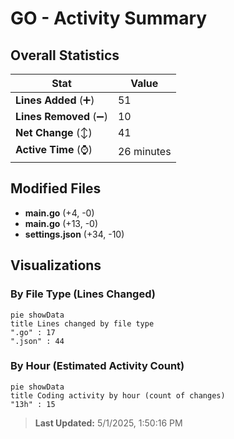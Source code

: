# GO - Activity Summary 

## Overall Statistics

| Stat                   | Value                                                             |
| ---------------------- | ----------------------------------------------------------------- |
| **Lines Added** (➕)   | 51                                          |
| **Lines Removed** (➖) | 10                                        |
| **Net Change** (↕)    | 41                |
| **Active Time** (⌚)   | 26 minutes |


## Modified Files
- **main.go** (+4, -0)
- **main.go** (+13, -0)
- **settings.json** (+34, -10)

## Visualizations

### By File Type (Lines Changed)

```mermaid
pie showData
title Lines changed by file type
".go" : 17
".json" : 44
```

### By Hour (Estimated Activity Count)

```mermaid
pie showData
title Coding activity by hour (count of changes)
"13h" : 15
```


> **Last Updated:** 5/1/2025, 1:50:16 PM